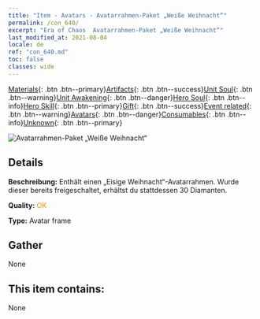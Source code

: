 ```yaml
---
title: "Item - Avatars - Avatarrahmen-Paket „Weiße Weihnacht“"
permalink: /con_640/
excerpt: "Era of Chaos  Avatarrahmen-Paket „Weiße Weihnacht“"
last_modified_at: 2021-08-04
locale: de
ref: "con_640.md"
toc: false
classes: wide
---
```

 [Materials](/ItemsDE/){: .btn .btn--primary}[Artifacts](/ItemsDE/Artifacts/){: .btn .btn--success}[Unit Soul](/ItemsDE/UnitSoul/){: .btn .btn--warning}[Unit Awakening](/ItemsDE/UnitAwakening/){: .btn .btn--danger}[Hero Soul](/ItemsDE/HeroSoul/){: .btn .btn--info}[Hero Skill](/ItemsDE/HeroSkill/){: .btn .btn--primary}[Gift](/ItemsDE/Gift/){: .btn .btn--success}[Event related](/ItemsDE/Events/){: .btn .btn--warning}[Avatars](/ItemsDE/Avatars/){: .btn .btn--danger}[Consumables](/ItemsDE/Consumables/){: .btn .btn--info}[Unknown](/ItemsDE/Unknown/){: .btn .btn--primary}

 ![Avatarrahmen-Paket „Weiße Weihnacht“](/images/a/avatarFrame_48.png)

## Details
 **Beschreibung:** Enthält einen „Eisige Weihnacht“-Avatarrahmen. Wurde dieser bereits freigeschaltet, erhältst du stattdessen 30 Diamanten.

 **Quality:** <span style="color: #FF8C00">OK</span>

 **Type:** Avatar frame

## Gather

  None

## This item contains:

  None

